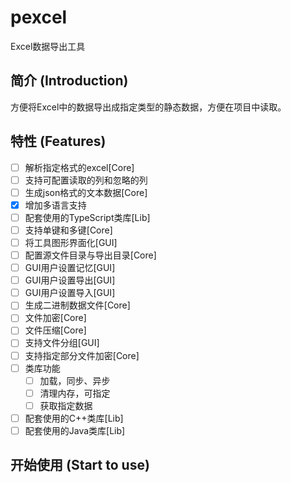 
# pexcel
Excel数据导出工具

## 简介 (Introduction)
方便将Excel中的数据导出成指定类型的静态数据，方便在项目中读取。

## 特性 (Features)
- [ ] 解析指定格式的excel[Core]
- [ ] 支持可配置读取的列和忽略的列
- [ ] 生成json格式的文本数据[Core]
- [x] 增加多语言支持
- [ ] 配套使用的TypeScript类库[Lib]
- [ ] 支持单键和多键[Core]
- [ ] 将工具图形界面化[GUI]
- [ ] 配置源文件目录与导出目录[Core]
- [ ] GUI用户设置记忆[GUI]
- [ ] GUI用户设置导出[GUI]
- [ ] GUI用户设置导入[GUI]
- [ ] 生成二进制数据文件[Core]
- [ ] 文件加密[Core]
- [ ] 文件压缩[Core]
- [ ] 支持文件分组[GUI]
- [ ] 支持指定部分文件加密[Core]
- [ ] 类库功能
    - [ ] 加载，同步、异步
    - [ ] 清理内存，可指定
    - [ ] 获取指定数据
- [ ] 配套使用的C++类库[Lib]
- [ ] 配套使用的Java类库[Lib]

## 开始使用 (Start to use)